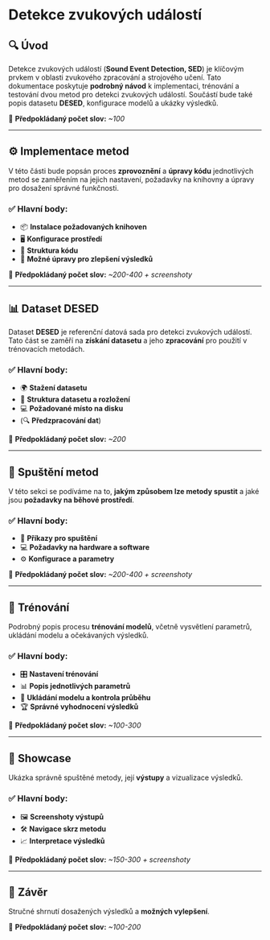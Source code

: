 #  Detekce zvukových událostí 

## 🔍 Úvod

Detekce zvukových událostí (**Sound Event Detection, SED**) je klíčovým prvkem v oblasti zvukového zpracování a strojového učení. Tato dokumentace poskytuje **podrobný návod** k implementaci, trénování a testování dvou metod pro detekci zvukových událostí. Součástí bude také popis datasetu **DESED**, konfigurace modelů a ukázky výsledků.

📌 **Předpokládaný počet slov:** *~100*

---

## ⚙️ Implementace metod

V této části bude popsán proces **zprovoznění** a **úpravy kódu** jednotlivých metod se zaměřením na jejich nastavení, požadavky na knihovny a úpravy pro dosažení správné funkčnosti.

### ✅ Hlavní body:
- 📦 **Instalace požadovaných knihoven**
- 🖥️ **Konfigurace prostředí**
- 📂 **Struktura kódu**
- 🔧 **Možné úpravy pro zlepšení výsledků**

📌 **Předpokládaný počet slov:** *~200-400 + screenshoty*

---

## 📊 Dataset DESED

Dataset **DESED** je referenční datová sada pro detekci zvukových událostí. Tato část se zaměří na **získání datasetu** a jeho **zpracování** pro použití v trénovacích metodách.

### ✅ Hlavní body:
- 🌍 **Stažení datasetu**
- 📁 **Struktura datasetu a rozložení**
- 💻 **Požadované místo na disku**
- (🔍 **Předzpracování dat**)

📌 **Předpokládaný počet slov:** *~200*

---

## 🚀 Spuštění metod

V této sekci se podíváme na to, **jakým způsobem lze metody spustit** a jaké jsou **požadavky na běhové prostředí**.

### ✅ Hlavní body:
- 🏁 **Příkazy pro spuštění**
- 💻 **Požadavky na hardware a software**
- ⚙️ **Konfigurace a parametry**

📌 **Předpokládaný počet slov:** *~200-400 + screenshoty*

---

## 🎯 Trénování

Podrobný popis procesu **trénování modelů**, včetně vysvětlení parametrů, ukládání modelu a očekávaných výsledků.

### ✅ Hlavní body:
- 🎛️ **Nastavení trénování**
- 📊 **Popis jednotlivých parametrů**
- 💾 **Ukládání modelu a kontrola průběhu**
- 🏆 **Správné vyhodnocení výsledků**

📌 **Předpokládaný počet slov:** *~100-300*

---

## 📸 Showcase

Ukázka správně spuštěné metody, její **výstupy** a vizualizace výsledků.

### ✅ Hlavní body:
- 🖼️ **Screenshoty výstupů**
- 🛠️ **Navigace skrz metodu**
- 📈 **Interpretace výsledků**

📌 **Předpokládaný počet slov:** *~150-300 + screenshoty*

---

## 🏁 Závěr

Stručné shrnutí dosažených výsledků a **možných vylepšení**.

📌 **Předpokládaný počet slov:** *~100-200*
